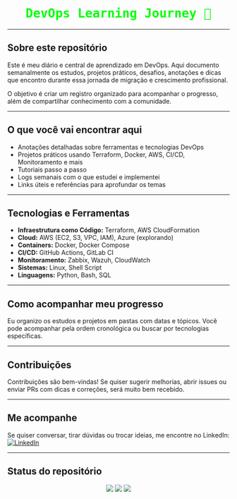 <h1 align="center" style="color:#00FF00; font-family: monospace;">
  DevOps Learning Journey 🚀
</h1>

---

## Sobre este repositório

Este é meu diário e central de aprendizado em DevOps. Aqui documento semanalmente os estudos, projetos práticos, desafios, anotações e dicas que encontro durante essa jornada de migração e crescimento profissional.

O objetivo é criar um registro organizado para acompanhar o progresso, além de compartilhar conhecimento com a comunidade.

---

## O que você vai encontrar aqui

- Anotações detalhadas sobre ferramentas e tecnologias DevOps  
- Projetos práticos usando Terraform, Docker, AWS, CI/CD, Monitoramento e mais  
- Tutoriais passo a passo  
- Logs semanais com o que estudei e implementei  
- Links úteis e referências para aprofundar os temas

---

## Tecnologias e Ferramentas

- **Infraestrutura como Código:** Terraform, AWS CloudFormation  
- **Cloud:** AWS (EC2, S3, VPC, IAM), Azure (explorando)  
- **Containers:** Docker, Docker Compose  
- **CI/CD:** GitHub Actions, GitLab CI  
- **Monitoramento:** Zabbix, Wazuh, CloudWatch  
- **Sistemas:** Linux, Shell Script  
- **Linguagens:** Python, Bash, SQL  

---

## Como acompanhar meu progresso

Eu organizo os estudos e projetos em pastas com datas e tópicos. Você pode acompanhar pela ordem cronológica ou buscar por tecnologias específicas.

---

## Contribuições

Contribuições são bem-vindas! Se quiser sugerir melhorias, abrir issues ou enviar PRs com dicas e correções, será muito bem recebido.

---

## Me acompanhe

Se quiser conversar, tirar dúvidas ou trocar ideias, me encontre no LinkedIn:  
[![LinkedIn](https://img.shields.io/badge/-LinkedIn-00FF00?style=flat-square&logo=linkedin&logoColor=white)](https://www.linkedin.com/in/lucassilva12/)

---

## Status do repositório

<p align="center">
  <img src="https://img.shields.io/github/last-commit/AguiarLucass/devops-learning-journey?style=for-the-badge&color=00FF00" />
  <img src="https://img.shields.io/github/languages/top/AguiarLucass/devops-learning-journey?style=for-the-badge&color=00FF00" />
  <img src="https://img.shields.io/github/issues/AguiarLucass/devops-learning-journey?style=for-the-badge&color=00FF00" />
</p>
